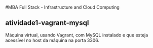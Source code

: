 #MBA Full Stack - Infrastructure and Cloud Computing

## atividade1-vagrant-mysql
Máquina virtual, usando Vagrant, com MySQL instalado e que esteja acessível no host da máquina na porta 3306.  
